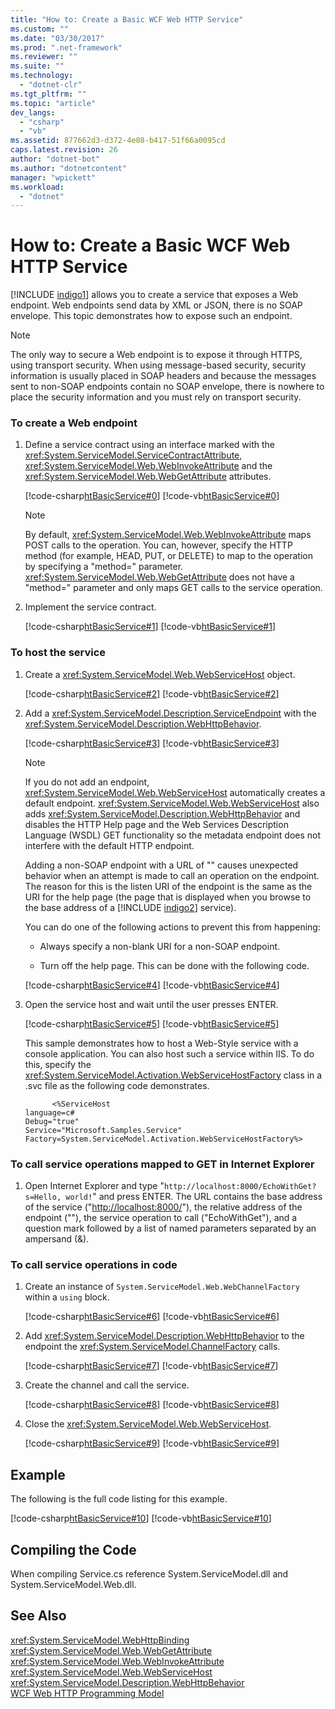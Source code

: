 ```yaml
---
title: "How to: Create a Basic WCF Web HTTP Service"
ms.custom: ""
ms.date: "03/30/2017"
ms.prod: ".net-framework"
ms.reviewer: ""
ms.suite: ""
ms.technology: 
  - "dotnet-clr"
ms.tgt_pltfrm: ""
ms.topic: "article"
dev_langs: 
  - "csharp"
  - "vb"
ms.assetid: 877662d3-d372-4e08-b417-51f66a0095cd
caps.latest.revision: 26
author: "dotnet-bot"
ms.author: "dotnetcontent"
manager: "wpickett"
ms.workload: 
  - "dotnet"
---
```

# How to: Create a Basic WCF Web HTTP Service
[!INCLUDE [indigo1](../../../../includes/indigo1-md.md)] allows you to create a service that exposes a Web endpoint. Web endpoints send data by XML or JSON, there is no SOAP envelope. This topic demonstrates how to expose such an endpoint.  
  
> [!NOTE]
>  The only way to secure a Web endpoint is to expose it through HTTPS, using transport security. When using message-based security, security information is usually placed in SOAP headers and because the messages sent to non-SOAP endpoints contain no SOAP envelope, there is nowhere to place the security information and you must rely on transport security.  
  
### To create a Web endpoint  
  
1. Define a service contract using an interface marked with the <xref:System.ServiceModel.ServiceContractAttribute>, <xref:System.ServiceModel.Web.WebInvokeAttribute> and the <xref:System.ServiceModel.Web.WebGetAttribute> attributes.  
  
    [!code-csharp[htBasicService#0](../../../../samples/snippets/csharp/VS_Snippets_CFX/htbasicservice/cs/service.cs#0)]
    [!code-vb[htBasicService#0](../../../../samples/snippets/visualbasic/VS_Snippets_CFX/htbasicservice/vb/service.vb#0)]  
  
   > [!NOTE]
   >  By default, <xref:System.ServiceModel.Web.WebInvokeAttribute> maps POST calls to the operation. You can, however, specify the HTTP method (for example, HEAD, PUT, or DELETE) to map to the operation by specifying a "method=" parameter. <xref:System.ServiceModel.Web.WebGetAttribute> does not have a "method=" parameter and only maps GET calls to the service operation.  
  
2. Implement the service contract.  
  
    [!code-csharp[htBasicService#1](../../../../samples/snippets/csharp/VS_Snippets_CFX/htbasicservice/cs/service.cs#1)]
    [!code-vb[htBasicService#1](../../../../samples/snippets/visualbasic/VS_Snippets_CFX/htbasicservice/vb/service.vb#1)]  
  
### To host the service  
  
1. Create a <xref:System.ServiceModel.Web.WebServiceHost> object.  
  
    [!code-csharp[htBasicService#2](../../../../samples/snippets/csharp/VS_Snippets_CFX/htbasicservice/cs/service.cs#2)]
    [!code-vb[htBasicService#2](../../../../samples/snippets/visualbasic/VS_Snippets_CFX/htbasicservice/vb/service.vb#2)]  
  
2. Add a <xref:System.ServiceModel.Description.ServiceEndpoint> with the <xref:System.ServiceModel.Description.WebHttpBehavior>.  
  
    [!code-csharp[htBasicService#3](../../../../samples/snippets/csharp/VS_Snippets_CFX/htbasicservice/cs/service.cs#3)]
    [!code-vb[htBasicService#3](../../../../samples/snippets/visualbasic/VS_Snippets_CFX/htbasicservice/vb/service.vb#3)]  
  
   > [!NOTE]
   >  If you do not add an endpoint, <xref:System.ServiceModel.Web.WebServiceHost> automatically creates a default endpoint. <xref:System.ServiceModel.Web.WebServiceHost> also adds <xref:System.ServiceModel.Description.WebHttpBehavior> and disables the HTTP Help page and the Web Services Description Language (WSDL) GET functionality so the metadata endpoint does not interfere with the default HTTP endpoint.  
   > 
   >  Adding a non-SOAP endpoint with a URL of "" causes unexpected behavior when an attempt is made to call an operation on the endpoint. The reason for this is the listen URI of the endpoint is the same as the URI for the help page (the page that is displayed when you browse to the base address of a [!INCLUDE [indigo2](../../../../includes/indigo2-md.md)] service).  
  
    You can do one of the following actions to prevent this from happening:  
  
   -   Always specify a non-blank URI for a non-SOAP endpoint.  
  
   -   Turn off the help page. This can be done with the following code.  
  
    [!code-csharp[htBasicService#4](../../../../samples/snippets/csharp/VS_Snippets_CFX/htbasicservice/cs/snippets.cs#4)]
    [!code-vb[htBasicService#4](../../../../samples/snippets/visualbasic/VS_Snippets_CFX/htbasicservice/vb/snippets.vb#4)]  
  
3. Open the service host and wait until the user presses ENTER.  
  
    [!code-csharp[htBasicService#5](../../../../samples/snippets/csharp/VS_Snippets_CFX/htbasicservice/cs/snippets.cs#5)]
    [!code-vb[htBasicService#5](../../../../samples/snippets/visualbasic/VS_Snippets_CFX/htbasicservice/vb/snippets.vb#5)]  
  
    This sample demonstrates how to host a Web-Style service with a console application. You can also host such a service within IIS. To do this, specify the <xref:System.ServiceModel.Activation.WebServiceHostFactory> class in a .svc file as the following code demonstrates.  
  
   ```  
         <%ServiceHost   
   language=c#  
   Debug="true"  
   Service="Microsoft.Samples.Service"  
   Factory=System.ServiceModel.Activation.WebServiceHostFactory%>  
   ```  
  
### To call service operations mapped to GET in Internet Explorer  
  
1. Open Internet Explorer and type "`http://localhost:8000/EchoWithGet?s=Hello, world!`" and press ENTER. The URL contains the base address of the service ("<http://localhost:8000/>"), the relative address of the endpoint (""), the service operation to call ("EchoWithGet"), and a question mark followed by a list of named parameters separated by an ampersand (&).  
  
### To call service operations in code  
  
1. Create an instance of <!--zz <xref:System.ServiceModel.Web.WebChannelFactory>--> `System.ServiceModel.Web.WebChannelFactory` within a `using` block.  
  
    [!code-csharp[htBasicService#6](../../../../samples/snippets/csharp/VS_Snippets_CFX/htbasicservice/cs/service.cs#6)]
    [!code-vb[htBasicService#6](../../../../samples/snippets/visualbasic/VS_Snippets_CFX/htbasicservice/vb/service.vb#6)]  
  
2. Add <xref:System.ServiceModel.Description.WebHttpBehavior> to the endpoint the <xref:System.ServiceModel.ChannelFactory> calls.  
  
    [!code-csharp[htBasicService#7](../../../../samples/snippets/csharp/VS_Snippets_CFX/htbasicservice/cs/service.cs#7)]
    [!code-vb[htBasicService#7](../../../../samples/snippets/visualbasic/VS_Snippets_CFX/htbasicservice/vb/service.vb#7)]  
  
3. Create the channel and call the service.  
  
    [!code-csharp[htBasicService#8](../../../../samples/snippets/csharp/VS_Snippets_CFX/htbasicservice/cs/service.cs#8)]
    [!code-vb[htBasicService#8](../../../../samples/snippets/visualbasic/VS_Snippets_CFX/htbasicservice/vb/service.vb#8)]  
  
4. Close the <xref:System.ServiceModel.Web.WebServiceHost>.  
  
    [!code-csharp[htBasicService#9](../../../../samples/snippets/csharp/VS_Snippets_CFX/htbasicservice/cs/service.cs#9)]
    [!code-vb[htBasicService#9](../../../../samples/snippets/visualbasic/VS_Snippets_CFX/htbasicservice/vb/service.vb#9)]  
  
## Example  
 The following is the full code listing for this example.  
  
 [!code-csharp[htBasicService#10](../../../../samples/snippets/csharp/VS_Snippets_CFX/htbasicservice/cs/service.cs#10)]
 [!code-vb[htBasicService#10](../../../../samples/snippets/visualbasic/VS_Snippets_CFX/htbasicservice/vb/service.vb#10)]  
  
## Compiling the Code  
 When compiling Service.cs reference System.ServiceModel.dll and System.ServiceModel.Web.dll.  
  
## See Also  
 <xref:System.ServiceModel.WebHttpBinding>  
 <xref:System.ServiceModel.Web.WebGetAttribute>  
 <xref:System.ServiceModel.Web.WebInvokeAttribute>  
 <xref:System.ServiceModel.Web.WebServiceHost>  
 <xref:System.ServiceModel.Description.WebHttpBehavior>  
 [WCF Web HTTP Programming Model](../../../../docs/framework/wcf/feature-details/wcf-web-http-programming-model.md)
